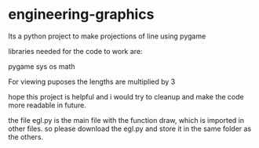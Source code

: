 # engineering-graphics
Its a python project to make projections of line using pygame

libraries needed for the code to work are:

pygame
sys
os
math

For viewing puposes the lengths are multiplied by 3

hope this project is helpful and i would try to cleanup and make the code more readable in future.


the file egl.py is the main file with the function draw, which is imported in other files.
so please download the egl.py and store it in the same folder as the others.
